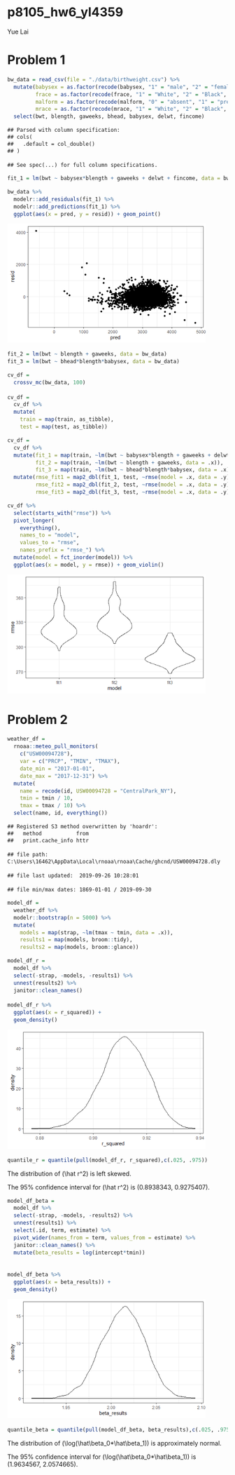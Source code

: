 p8105\_hw6\_yl4359
================
Yue Lai

# Problem 1

``` r
bw_data = read_csv(file = "./data/birthweight.csv") %>% 
  mutate(babysex = as.factor(recode(babysex, "1" = "male", "2" = "female")),
         frace = as.factor(recode(frace, "1" = "White", "2" = "Black", "3" = "Asian", "4" = "Puerto Rican", "8" = "Other", "9" = "Unknown")),
         malform = as.factor(recode(malform, "0" = "absent", "1" = "present")),
         mrace = as.factor(recode(mrace, "1" = "White", "2" = "Black", "3" = "Asian", "4" = "Puerto Rican", "8" = "Other"))) %>% 
  select(bwt, blength, gaweeks, bhead, babysex, delwt, fincome)
```

    ## Parsed with column specification:
    ## cols(
    ##   .default = col_double()
    ## )

    ## See spec(...) for full column specifications.

``` r
fit_1 = lm(bwt ~ babysex*blength + gaweeks + delwt + fincome, data = bw_data)
```

``` r
bw_data %>% 
  modelr::add_residuals(fit_1) %>% 
  modelr::add_predictions(fit_1) %>% 
  ggplot(aes(x = pred, y = resid)) + geom_point()
```

<img src="hw6_yl4359_files/figure-gfm/unnamed-chunk-3-1.png" width="90%" />

``` r
fit_2 = lm(bwt ~ blength + gaweeks, data = bw_data)
fit_3 = lm(bwt ~ bhead*blength*babysex, data = bw_data)
```

``` r
cv_df = 
  crossv_mc(bw_data, 100) 

cv_df =
  cv_df %>% 
  mutate(
    train = map(train, as_tibble),
    test = map(test, as_tibble))
```

``` r
cv_df = 
  cv_df %>% 
  mutate(fit_1 = map(train, ~lm(bwt ~ babysex*blength + gaweeks + delwt + fincome, data = .x)),
         fit_2 = map(train, ~lm(bwt ~ blength + gaweeks, data = .x)),
         fit_3 = map(train, ~lm(bwt ~ bhead*blength*babysex, data = .x))) %>% 
  mutate(rmse_fit1 = map2_dbl(fit_1, test, ~rmse(model = .x, data = .y)),
         rmse_fit2 = map2_dbl(fit_2, test, ~rmse(model = .x, data = .y)),
         rmse_fit3 = map2_dbl(fit_3, test, ~rmse(model = .x, data = .y)))
```

``` r
cv_df %>% 
  select(starts_with("rmse")) %>% 
  pivot_longer(
    everything(),
    names_to = "model", 
    values_to = "rmse",
    names_prefix = "rmse_") %>% 
  mutate(model = fct_inorder(model)) %>% 
  ggplot(aes(x = model, y = rmse)) + geom_violin()
```

<img src="hw6_yl4359_files/figure-gfm/unnamed-chunk-7-1.png" width="90%" />

# Problem 2

``` r
weather_df = 
  rnoaa::meteo_pull_monitors(
    c("USW00094728"),
    var = c("PRCP", "TMIN", "TMAX"), 
    date_min = "2017-01-01",
    date_max = "2017-12-31") %>%
  mutate(
    name = recode(id, USW00094728 = "CentralPark_NY"),
    tmin = tmin / 10,
    tmax = tmax / 10) %>%
  select(name, id, everything())
```

    ## Registered S3 method overwritten by 'hoardr':
    ##   method           from
    ##   print.cache_info httr

    ## file path:          C:\Users\16462\AppData\Local\rnoaa\rnoaa\Cache/ghcnd/USW00094728.dly

    ## file last updated:  2019-09-26 10:28:01

    ## file min/max dates: 1869-01-01 / 2019-09-30

``` r
model_df = 
  weather_df %>% 
  modelr::bootstrap(n = 5000) %>% 
  mutate(
    models = map(strap, ~lm(tmax ~ tmin, data = .x)),
    results1 = map(models, broom::tidy),
    results2 = map(models, broom::glance)) 
```

``` r
model_df_r =
  model_df %>%
  select(-strap, -models, -results1) %>% 
  unnest(results2) %>%
  janitor::clean_names() 
  
model_df_r %>% 
  ggplot(aes(x = r_squared)) +
  geom_density()
```

<img src="hw6_yl4359_files/figure-gfm/unnamed-chunk-10-1.png" width="90%" />

``` r
quantile_r = quantile(pull(model_df_r, r_squared),c(.025, .975))
```

The distribution of \(\hat r^2\) is left skewed.

The 95% confidence interval for \(\hat r^2\) is (0.8938343, 0.9275407).

``` r
model_df_beta =
  model_df %>% 
  select(-strap, -models, -results2) %>% 
  unnest(results1) %>% 
  select(.id, term, estimate) %>% 
  pivot_wider(names_from = term, values_from = estimate) %>%
  janitor::clean_names() %>% 
  mutate(beta_results = log(intercept*tmin)) 


model_df_beta %>% 
  ggplot(aes(x = beta_results)) + 
  geom_density()
```

<img src="hw6_yl4359_files/figure-gfm/unnamed-chunk-11-1.png" width="90%" />

``` r
quantile_beta = quantile(pull(model_df_beta, beta_results),c(.025, .975))
```

The distribution of \(\log(\hat\beta_0*\hat\beta_1)\) is approximately
normal.

The 95% confidence interval for \(\log(\hat\beta_0*\hat\beta_1)\) is
(1.9634567, 2.0574665).
